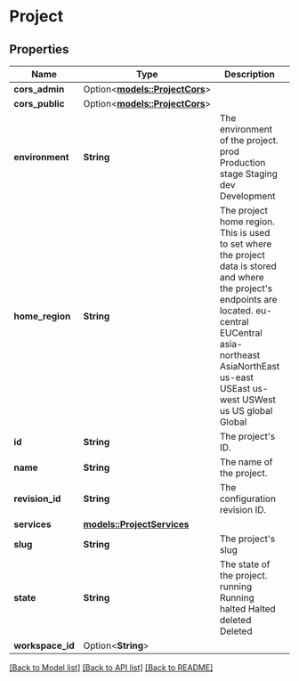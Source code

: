 # Project

## Properties

Name | Type | Description | Notes
------------ | ------------- | ------------- | -------------
**cors_admin** | Option<[**models::ProjectCors**](projectCors.md)> |  | [optional]
**cors_public** | Option<[**models::ProjectCors**](projectCors.md)> |  | [optional]
**environment** | **String** | The environment of the project. prod Production stage Staging dev Development | 
**home_region** | **String** | The project home region.  This is used to set where the project data is stored and where the project's endpoints are located. eu-central EUCentral asia-northeast AsiaNorthEast us-east USEast us-west USWest us US global Global | 
**id** | **String** | The project's ID. | [readonly]
**name** | **String** | The name of the project. | 
**revision_id** | **String** | The configuration revision ID. | [readonly]
**services** | [**models::ProjectServices**](projectServices.md) |  | 
**slug** | **String** | The project's slug | [readonly]
**state** | **String** | The state of the project. running Running halted Halted deleted Deleted | [readonly]
**workspace_id** | Option<**String**> |  | [optional]

[[Back to Model list]](../README.md#documentation-for-models) [[Back to API list]](../README.md#documentation-for-api-endpoints) [[Back to README]](../README.md)


